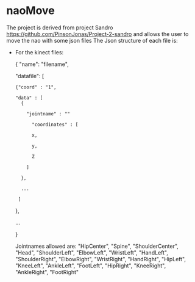 # naoMove

The project is derived from project Sandro https://github.com/PinsonJonas/Project-2-sandro and allows the user to move the nao with some json files
The Json structure of each file is: 
  - For the kinect files:
    
    { "name": "filename",
    
      "datafile": [
        
        {"coord" : "1",
        
        "data" : [
          { 
          
            "jointname" : ""
          
              "coordinates" : [
              
              x,
              
              y,
              
              Z
            
            ]
          
          },
          
          ...
          
         ]
      
       }, 
        
       ...
     
     }
     
     
     Jointnames allowed are: 
         "HipCenter", "Spine", "ShoulderCenter", "Head", "ShoulderLeft", "ElbowLeft", "WristLeft", "HandLeft", "ShoulderRight", "ElbowRight", "WristRight", "HandRight", "HipLeft", "KneeLeft", "AnkleLeft", "FootLeft", "HipRight", "KneeRight", "AnkleRight", "FootRight"

